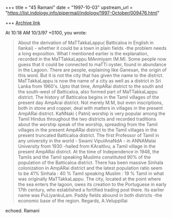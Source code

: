 +++
title = "45 Ramani"
date = "1997-10-03"
upstream_url = "https://list.indology.info/pipermail/indology/1997-October/009476.html"

+++
[Archive link](https://list.indology.info/pipermail/indology/1997-October/009476.html)

At 10:18 AM 10/3/97 +0100, you wrote:
>About the derivation of MaTTakkaLappu( Batticaloa in English in Ilankai) -
>whether it could be a town in plain fields -the problem needs a long
>exposition.
>What I mentioned earlier is the explanation, recorded in the MaTTakkaLappu
>MAnmiyam (M.M). Some people now guess that it could be connected to maTTi
>oyster, found in abundance in the Lagoon. There are people, explaining like
>Ganesan, the origin of this word. But it is not the city that has given the
>name to the district.
>MaTTakkaLappu is now the name of a city as well as a district in Sri Lanka
>from 1960's. Upto that time, AmpARai district to the south and the
>south-west of Batticaloa, also formed part of MaTTakkaLappu district.
>The history of Batticaloa begins in the Tamil villages of the present day
>AmpArai district. Not merely M.M, but even inscriptions, both in stone and
>copper, deal with matters in villages in the present AmpARai district.
>KaNNaki ( Patni) worship is very popular among the Tamil Hindus throughout
>the two districts and recorded traditions about the worship speak of the
>worship, spreading from the Tamil villages in the present AmpARai district
>to the Tamil villages in the present truncated Batticaloa district.
>The first Professor of Tamil in any university in the world - Swami
>VipulAnaNdA - in ANNAMalai University from 1930 -hailed from KAraitIvu, a
>Tamil village in the present AmpARai district.
>At the time of Independence in 1948, the Tamils and the Tamil speaking
>Muslims constituted 90% of the population of the Batticaloa district. There
>has been massive Sinhala colonization in AmpARai district and the latest
>population ratio seem to be 41% Sinhala : 40 % Tamil speaking Muslim : 19 %
>Tamil in what was originally MaTTakkaLappu.
>The city, located at the point where the sea enters the lagoon, owes its
>creation to the Portuguese in early 17th century, who established a
>fortified trading post there. Its earlier name was PuLiyankuLam.
>Paddy fields abound in both districts -the economic base of the region.
>Regards,
>A.Veluppillai
>
echoed.
Ramani




